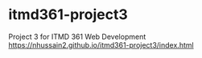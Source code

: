 # itmd361-project3
 Project 3 for ITMD 361 Web Development
 https://nhussain2.github.io/itmd361-project3/index.html
